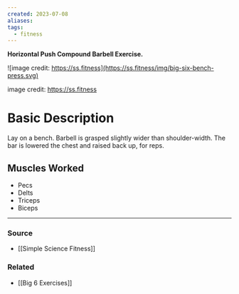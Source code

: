 ```yaml
---
created: 2023-07-08
aliases: 
tags:
  - fitness
---
```

**Horizontal Push Compound Barbell Exercise.**

![image credit: https://ss.fitness](https://ss.fitness/img/big-six-bench-press.svg)

image credit: https://ss.fitness

# Basic Description

Lay on a bench. Barbell is grasped slightly wider than shoulder-width. The bar is lowered the chest and raised back up, for reps.

## Muscles Worked

- Pecs
- Delts
- Triceps
- Biceps

---

### Source
- [[Simple Science Fitness]]

### Related
- [[Big 6 Exercises]]